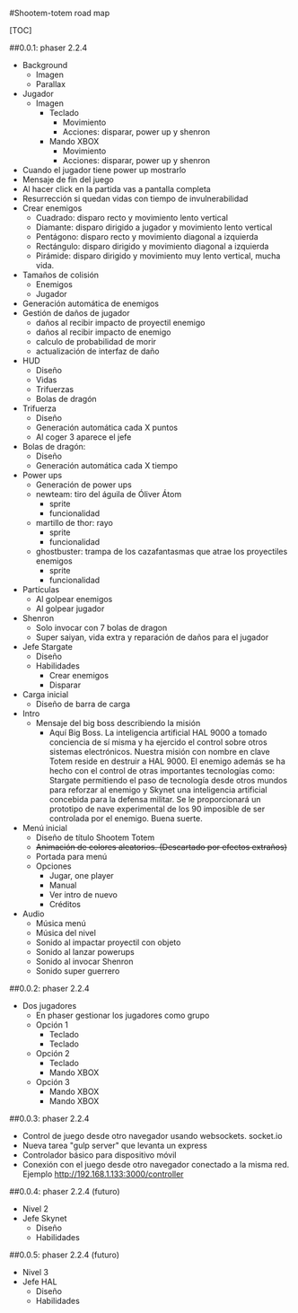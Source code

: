 #Shootem-totem road map

[TOC]

##0.0.1: phaser 2.2.4

+ Background
    + Imagen
    + Parallax
+ Jugador
    + Imagen
        + Teclado
            + Movimiento
            + Acciones: disparar, power up y shenron
        + Mando XBOX
            + Movimiento
            + Acciones: disparar, power up y shenron
+ Cuando el jugador tiene power up mostrarlo
+ Mensaje de fin del juego
+ Al hacer click en la partida vas a pantalla completa
+ Resurrección si quedan vidas con tiempo de invulnerabilidad
+ Crear enemigos
    + Cuadrado: disparo recto y movimiento lento vertical
    + Diamante: disparo dirigido a jugador y movimiento lento vertical
    + Pentágono: disparo recto y movimiento diagonal a izquierda
    + Rectángulo: disparo dirigido y movimiento diagonal a izquierda
    + Pirámide: disparo dirigido y movimiento muy lento vertical, mucha vida.
+ Tamaños de colisión
    + Enemigos
    + Jugador
+ Generación automática de enemigos
+ Gestión de daños de jugador
    + daños al recibir impacto de proyectil enemigo
    + daños al recibir impacto de enemigo
    + calculo de probabilidad de morir
    + actualización de interfaz de daño
+ HUD
    + Diseño
    + Vidas
    + Trifuerzas
    + Bolas de dragón
+ Trifuerza
    + Diseño
    + Generación automática cada X puntos
    + Al coger 3 aparece el jefe
+ Bolas de dragón:
    + Diseño
    + Generación automática cada X tiempo
+ Power ups
    + Generación de power ups
    + newteam: tiro del águila de Óliver Átom
        + sprite
        + funcionalidad
    + martillo de thor: rayo
        + sprite
        + funcionalidad
    + ghostbuster: trampa de los cazafantasmas que atrae los proyectiles enemigos
        + sprite
        + funcionalidad
+ Partículas
    + Al golpear enemigos
    + Al golpear jugador
+ Shenron
    + Solo invocar con 7 bolas de dragon
    + Super saiyan, vida extra y reparación de daños para el jugador 
+ Jefe Stargate
    + Diseño
    + Habilidades
        + Crear enemigos
        + Disparar
+ Carga inicial
    + Diseño de barra de carga
+ Intro
    + Mensaje del big boss describiendo la misión
        + Aquí Big Boss. La inteligencia artificial HAL 9000 a tomado conciencia de sí misma  y ha ejercido el control sobre otros sistemas electrónicos. Nuestra misión con nombre en clave Totem reside en destruir a HAL 9000. El enemigo además se ha hecho con el control de otras importantes tecnologías como: Stargate permitiendo el paso de tecnología desde otros mundos para reforzar al enemigo y Skynet una inteligencia artificial concebida para la defensa militar. Se le proporcionará un prototipo de nave experimental de los 90 imposible de ser controlada por el enemigo. Buena suerte.
+ Menú inicial
    + Diseño de título Shootem Totem
    + ~~Animación de colores aleatorios. (Descartado por efectos extraños)~~
    + Portada para menú
    + Opciones
        + Jugar, one player
        + Manual
        + Ver intro de nuevo
        + Créditos
+ Audio
    + Música menú
    + Música del nivel
    + Sonido al impactar proyectil con objeto
    + Sonido al lanzar powerups
    + Sonido al invocar Shenron
    + Sonido super guerrero


##0.0.2: phaser 2.2.4

+ Dos jugadores
    + En phaser gestionar los jugadores como grupo
    + Opción 1
        + Teclado
        + Teclado
    + Opción 2
        + Teclado
        + Mando XBOX
    + Opción 3
        + Mando XBOX
        + Mando XBOX


##0.0.3: phaser 2.2.4

+ Control de juego desde otro navegador usando websockets. socket.io
+ Nueva tarea "gulp server" que levanta un express
+ Controlador básico para dispositivo móvil
+ Conexión con el juego desde otro navegador conectado a la misma red. Ejemplo http://192.168.1.133:3000/controller


##0.0.4: phaser 2.2.4 (futuro)<i class='icon-cancel'></i>

+ Nivel 2
+ Jefe Skynet
    + Diseño
    + Habilidades

##0.0.5: phaser 2.2.4 (futuro)<i class='icon-cancel'></i>

+ Nivel 3
+ Jefe HAL
    + Diseño
    + Habilidades